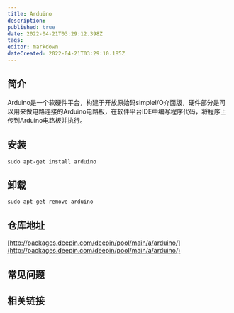 ```yaml
---
title: Arduino
description: 
published: true
date: 2022-04-21T03:29:12.398Z
tags: 
editor: markdown
dateCreated: 2022-04-21T03:29:10.185Z
---
```


## 简介

Arduino是一个软硬件平台，构建于开放原始码simpleI/O介面版，硬件部分是可以用来做电路连接的Arduino电路板，在软件平台IDE中编写程序代码，将程序上传到Arduino电路板并执行。

## 安装

`sudo apt-get install arduino`

## 卸载

`sudo apt-get remove arduino`

## 仓库地址

[http://packages.deepin.com/deepin/pool/main/a/arduino/](http://packages.deepin.com/deepin/pool/main/a/arduino/)


## 常见问题


## 相关链接